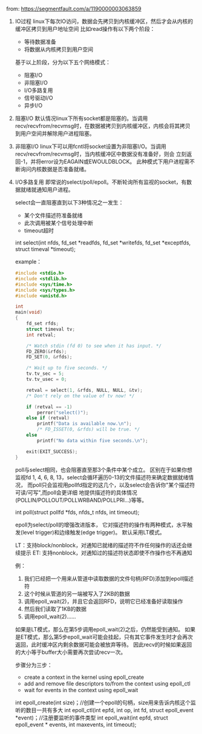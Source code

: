 from: https://segmentfault.com/a/1190000003063859

1. IO过程
    linux下每次IO访问，数据会先拷贝到内核缓冲区，然后才会从内核的缓冲区拷贝到用户地址空间
    比如read操作有以下两个阶段：
    - 等待数据准备
    - 将数据从内核拷贝到用户空间

    基于以上阶段，分为以下五个网络模式：
    - 阻塞I/O
    - 非阻塞I/O
    - I/O多路复用
    - 信号驱动I/O
    - 异步I/O


2. 阻塞I/O
    默认情况linux下所有socket都是阻塞的。当调用recv/recvfrom/recvmsg时，在数据被拷贝到内核缓冲区，内核会将其拷贝
    到用户空间并解除用户进程阻塞。

3. 非阻塞I/O
    linux下可以用fcntl将socket设置为非阻塞I/O。当调用recv/recvfrom/recvmsg时，当内核缓冲区中数据没有准备好，则会
    立刻返回-1，并将error设为EAGAIN或EWOULDBLOCK。
    此种模式下用户进程需不断询问内核数据是否准备就绪。

4. I/O多路复用
    即常说的select/poll/epoll。不断轮询所有监视的socket，有数据就绪就通知用户进程。
    
    select会一直阻塞直到以下3种情况之一发生：
    - 某个文件描述符准备就绪
    - 此次调用被某个信号处理中断
    - timeout超时
    
    int select(int nfds, fd_set *readfds, fd_set *writefds, fd_set *exceptfds, struct timeval *timeout);
    
    example：

    ```C
    #include <stdio.h>
    #include <stdlib.h>
    #include <sys/time.h>
    #include <sys/types.h>
    #include <unistd.h>

    int
    main(void)
    {
        fd_set rfds;
        struct timeval tv;
        int retval;

        /* Watch stdin (fd 0) to see when it has input. */
        FD_ZERO(&rfds);
        FD_SET(0, &rfds);

        /* Wait up to five seconds. */
        tv.tv_sec = 5;
        tv.tv_usec = 0;

        retval = select(1, &rfds, NULL, NULL, &tv);
        /* Don't rely on the value of tv now! */

        if (retval == -1)
            perror("select()");
        else if (retval)
            printf("Data is available now.\n");
            /* FD_ISSET(0, &rfds) will be true. */
        else
            printf("No data within five seconds.\n");

        exit(EXIT_SUCCESS);
    }
    ```

    poll与select相同，也会阻塞直至那3个条件中某个成立。
    区别在于如果你想监视fd 1, 4, 6, 8, 13，select会循环遍历0-13的文件描述符来确定数据就绪情况，
    而poll只会监视用pollfd指定的这几个，以及select会告诉你"某个描述符可读/可写",而poll会更详细
    地提供描述符的具体情况(POLLIN/POLLOUT/POLLWRBAND/POLLPRI...)等等。

    int poll(struct pollfd *fds, nfds_t nfds, int timeout);

    epoll为select/poll的增强改进版本，
    它对描述符的操作有两种模式，水平触发(level trigger)和边缘触发(edge trigger)。
    默认采用LT模式。

    LT：支持block/nonblock，对通知已就绪的描述符不作任何操作的话还会继续提示
    ET: 支持nonblock，对通知过的描述符状态即使不作操作也不再通知

    例：
    1. 我们已经把一个用来从管道中读取数据的文件句柄(RFD)添加到epoll描述符
    2. 这个时候从管道的另一端被写入了2KB的数据
    3. 调用epoll_wait(2)，并且它会返回RFD，说明它已经准备好读取操作
    4. 然后我们读取了1KB的数据
    5. 调用epoll_wait(2)......

    如果是LT模式，那么在第5步调用epoll_wait(2)之后，仍然能受到通知。
    如果是ET模式，那么第5步epoll_wait可能会挂起，只有其它事件发生时才会再次返回，此时缓冲区内剩余数据可能会被放弃等待。
    因此recv的时候如果返回的大小等于buffer大小需要再次尝试recv一次。
    

    步骤分为三步：
    - create a context in the kernel using epoll_create
    - add and remove file descriptors to/from the context using epoll_ctl
    - wait for events in the context using epoll_wait

    int epoll_create(int size)；//创建一个epoll的句柄，size用来告诉内核这个监听的数目一共有多大
    int epoll_ctl(int epfd, int op, int fd, struct epoll_event *event)；//注册要监听的事件类型
    int epoll_wait(int epfd, struct epoll_event * events, int maxevents, int timeout);

